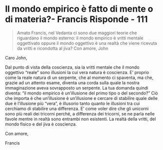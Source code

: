 # Il mondo empirico è fatto di mente o di materia?- Francis Risponde - 111

>Amato Francis, nel Vedanta ci sono due maggiori teorie che riguardano il mondo esterno: il mondo empirico è vritti mentale oggettivato oppure il mondo oggettivo è una realtà che viene ricevuta da vritti e ricondotta al jiva? Con amore, John

Caro John,

Dal punto di vista della coscienza, sia la vritti mentale che il mondo oggettivo “reale” sono illusioni la cui vera natura è coscienza. E’ proprio come la reale natura di un serpente, che al momento ci spaventa, ma che, grazie ad un attento esame, diventa una corda sulla quale la nostra immaginazione aveva sovrapposto un serpente. La tua domanda quindi diventa: “il mondo empirico è un’illusione del primo tipo o del secondo?” Ciò che importa è che un’illusione è un’illusione e cercare di stabilire quale delle due è l’illusione più “vera”, è illusorio tanto quanto le illusioni tra cui cerchiamo di stabilire una differenza. E’ come voler dire che gli unicorni sono più reali dei tricorni perché, a differenza dei tricorni, se ne parla nelle favole mentre in realtà sono entrambi non esistenti. La realtà della vritti, del mondo fisico e del jiva è coscienza.

Con amore,

Francis

